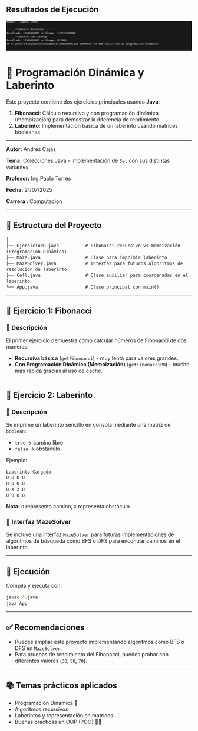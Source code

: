## Resultados de Ejecución

![Resultados de Ejecución](CapturaPD50.png)

# 📌 Programación Dinámica y Laberinto 

Este proyecto contiene dos ejercicios principales usando **Java**:

1. **Fibonacci**: Cálculo recursivo y con programación dinámica (memoización) para demostrar la diferencia de rendimiento.
2. **Laberinto**: Implementación básica de un laberinto usando matrices booleanas.

---

**Autor:** Andrés Cajas  

**Tema:** Colecciones Java - Implementación de `Set` con sus distintas variantes

**Profesor:** Ing.Pablo Torres

**Fecha:** 21/07/2025

**Carrera :** Computacion


---

## 📁 Estructura del Proyecto

```
│
├── EjercicioPD.java          # Fibonacci recursivo vs memoización (Programación Dinámica)
├── Maze.java                 # Clase para imprimir laberinto
├── MazeSolver.java           # Interfaz para futuros algoritmos de resolución de laberinto
├── Cell.java                 # Clase auxiliar para coordenadas en el laberinto
└── App.java                  # Clase principal con main()
```

---

## 📝 Ejercicio 1: Fibonacci

### 📌 Descripción

El primer ejercicio demuestra cómo calcular números de Fibonacci de dos maneras:
- **Recursiva básica** (`getFibonacci`) - muy lenta para valores grandes.
- **Con Programación Dinámica (Memoización)** (`getFibonacciPD`) - mucho más rápida gracias al uso de caché.



---

## 📝 Ejercicio 2: Laberinto

### 📌 Descripción

Se imprime un laberinto sencillo en consola mediante una matriz de `boolean`:
- `true` → camino libre
- `false` → obstáculo

Ejemplo:
```
Laberinto Cargado
O O O O 
O O O O 
O X X O 
O O O O 
```
**Nota:** `O` representa camino, `X` representa obstáculo.

### 📝 Interfaz MazeSolver

Se incluye una interfaz `MazeSolver` para futuras implementaciones de algoritmos de búsqueda como BFS o DFS para encontrar caminos en el laberinto.

---

## 🚀 Ejecución

Compila y ejecuta con:

```bash
javac *.java
java App
```

---

## ✅ Recomendaciones

- Puedes ampliar este proyecto implementando algoritmos como BFS o DFS en `MazeSolver`.
- Para pruebas de rendimiento del Fibonacci, puedes probar con diferentes valores (`30`, `50`, `70`).

---

## 📚 Temas prácticos aplicados

- Programación Dinámica 🧮
- Algoritmos recursivos
- Laberintos y representación en matrices
- Buenas prácticas en OOP (POO) 🧑‍💻

